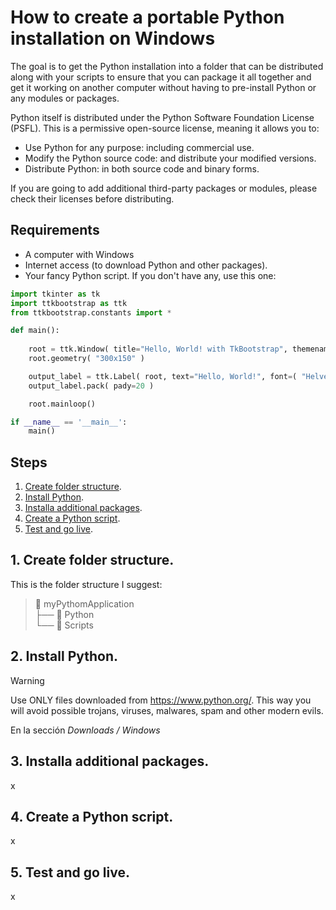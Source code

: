# How to create a portable Python installation on Windows

The goal is to get the Python installation into a folder that can be distributed along with your scripts to ensure that you can package it all together and get it working on another computer without having to pre-install Python or any modules or packages.

Python itself is distributed under the Python Software Foundation License (PSFL). This is a permissive open-source license, meaning it allows you to:
- Use Python for any purpose: including commercial use.
- Modify the Python source code: and distribute your modified versions.
- Distribute Python: in both source code and binary forms.

If you are going to add additional third-party packages or modules, please check their licenses before distributing.

## Requirements

- A computer with Windows
- Internet access (to download Python and other packages).
- Your fancy Python script. If you don't have any, use this one:

```Python
import tkinter as tk
import ttkbootstrap as ttk
from ttkbootstrap.constants import *

def main():
    
    root = ttk.Window( title="Hello, World! with TkBootstrap", themename="darkly" )
    root.geometry( "300x150" )

    output_label = ttk.Label( root, text="Hello, World!", font=( "Helvetica", 16 ) )
    output_label.pack( pady=20 )

    root.mainloop()

if __name__ == '__main__':
    main()
```

## Steps

1. [Create folder structure](#folders).
2. [Install Python](#python).
3. [Installa additional packages](#pip).
4. [Create a Python script](#script).
5. [Test and go live](#test).

## <a name="folders"></a>1. Create folder structure.

This is the folder structure I suggest:

> 📁 myPythomApplication  
> ├── 📁 Python  
> └── 📁 Scripts

## <a name="python"></a>2. Install Python.

>[!WARNING]
>Use ONLY files downloaded from https://www.python.org/. This way you will avoid possible trojans, viruses, malwares, spam and other modern evils.


En la sección _Downloads / Windows_ 

## <a name="pip"></a>3. Installa additional packages.

x

## <a name="script"></a>4. Create a Python script.

x

## <a name="test"></a>5. Test and go live.

x


